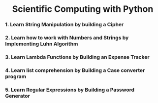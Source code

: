 <h1 align="center">Scientific Computing with Python</h1>

<h3>1. Learn String Manipulation by building a Cipher</h3>
<h3>2. Learn how to work with Numbers and Strings by Implementing Luhn Algorithm</h3>
<h3>3. Learn Lambda Functions by Building an Expense Tracker</h3>
<h3>4. Learn list comprehension by Building a Case converter program</h3>
<h3>5. Learn Regular Expressions by Building a Password Generator</h3>
